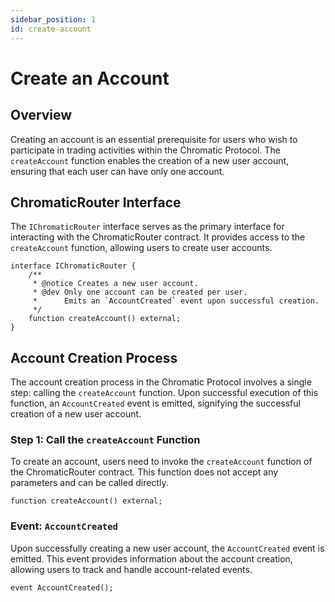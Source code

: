 ```yaml
---
sidebar_position: 1
id: create-account
---
```


# Create an Account

## Overview

Creating an account is an essential prerequisite for users who wish to participate in trading activities within the Chromatic Protocol. The `createAccount` function enables the creation of a new user account, ensuring that each user can have only one account.

## ChromaticRouter Interface

The `IChromaticRouter` interface serves as the primary interface for interacting with the ChromaticRouter contract. It provides access to the `createAccount` function, allowing users to create user accounts.

```solidity
interface IChromaticRouter {
    /**
     * @notice Creates a new user account.
     * @dev Only one account can be created per user.
     *      Emits an `AccountCreated` event upon successful creation.
     */
    function createAccount() external;
}
```

## Account Creation Process

The account creation process in the Chromatic Protocol involves a single step: calling the `createAccount` function. Upon successful execution of this function, an `AccountCreated` event is emitted, signifying the successful creation of a new user account.

### Step 1: Call the `createAccount` Function

To create an account, users need to invoke the `createAccount` function of the ChromaticRouter contract. This function does not accept any parameters and can be called directly.

```solidity
function createAccount() external;
```

### Event: `AccountCreated`

Upon successfully creating a new user account, the `AccountCreated` event is emitted. This event provides information about the account creation, allowing users to track and handle account-related events.

```solidity
event AccountCreated();
```
